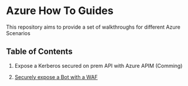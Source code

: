 # Azure How To Guides

This repository aims to provide a set of walkthroughs for different Azure Scenarios

## Table of Contents ##

1. Expose a Kerberos secured on prem API with Azure APIM (Comming)

2. [Securely expose a Bot with a WAF](waf-secure-bot/README.md)